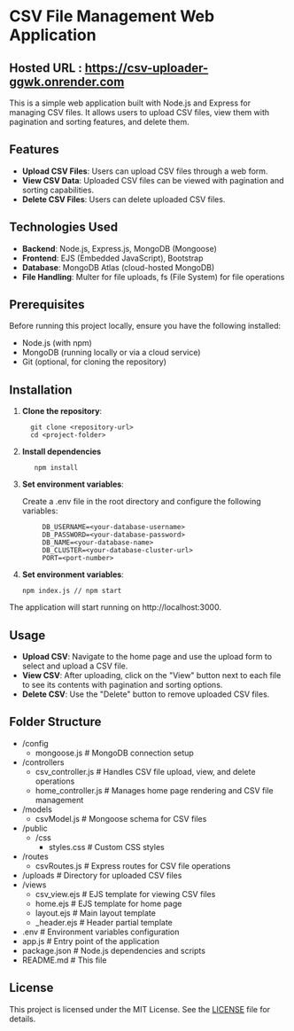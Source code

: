 # CSV File Management Web Application

## Hosted URL : https://csv-uploader-ggwk.onrender.com

This is a simple web application built with Node.js and Express for managing CSV files. It allows users to upload CSV files, view them with pagination and sorting features, and delete them.

## Features

- **Upload CSV Files**: Users can upload CSV files through a web form.
- **View CSV Data**: Uploaded CSV files can be viewed with pagination and sorting capabilities.
- **Delete CSV Files**: Users can delete uploaded CSV files.

## Technologies Used

- **Backend**: Node.js, Express.js, MongoDB (Mongoose)
- **Frontend**: EJS (Embedded JavaScript), Bootstrap
- **Database**: MongoDB Atlas (cloud-hosted MongoDB)
- **File Handling**: Multer for file uploads, fs (File System) for file operations

## Prerequisites

Before running this project locally, ensure you have the following installed:

- Node.js (with npm)
- MongoDB (running locally or via a cloud service)
- Git (optional, for cloning the repository)

## Installation

1. **Clone the repository**:

         git clone <repository-url>
         cd <project-folder>


2. **Install dependencies**

          npm install 

5. **Set environment variables**:

    Create a .env file in the root directory and configure the following variables:

            DB_USERNAME=<your-database-username>
            DB_PASSWORD=<your-database-password>
            DB_NAME=<your-database-name>
            DB_CLUSTER=<your-database-cluster-url>
            PORT=<port-number>

4. **Set environment variables**:

       npm index.js // npm start

The application will start running on http://localhost:3000.

## Usage

- **Upload CSV**: Navigate to the home page and use the upload form to select and upload a CSV file.
- **View CSV**: After uploading, click on the "View" button next to each file to see its contents with pagination and sorting options.
- **Delete CSV**: Use the "Delete" button to remove uploaded CSV files.

## Folder Structure

- /config
    - mongoose.js           # MongoDB connection setup
- /controllers
    - csv_controller.js     # Handles CSV file upload, view, and delete operations
    - home_controller.js    # Manages home page rendering and CSV file management
- /models
    - csvModel.js           # Mongoose schema for CSV files
- /public
    - /css
        - styles.css        # Custom CSS styles
- /routes
    - csvRoutes.js          # Express routes for CSV file operations
- /uploads                 # Directory for uploaded CSV files
- /views
    - csv_view.ejs          # EJS template for viewing CSV files
    - home.ejs              # EJS template for home page
    - layout.ejs            # Main layout template
    - _header.ejs           # Header partial template
- .env                     # Environment variables configuration
- app.js                   # Entry point of the application
- package.json             # Node.js dependencies and scripts
- README.md                # This file


## License

This project is licensed under the MIT License. See the [LICENSE](LICENSE) file for details.
